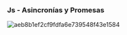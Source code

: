 ### Js - Asincronías y Promesas


![aeb8b1ef2cf9fdfa6e739548f43e1584](https://github.com/Miharu669/Js---Asincron-as-y-Promesas/assets/168824422/e80567a6-2da1-4b0f-933e-4178276c7717)
